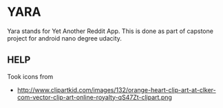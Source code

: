 # YARA
Yara stands for Yet Another Reddit App. This is done as part of capstone project for android nano degree udacity.


## HELP
Took icons from 
- http://www.clipartkid.com/images/132/orange-heart-clip-art-at-clker-com-vector-clip-art-online-royalty-qS47Zt-clipart.png
